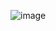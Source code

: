 ![image](https://user-images.githubusercontent.com/105595347/179401952-f2042f53-4ff2-4bd0-b381-4b8a2357d5a7.png)


